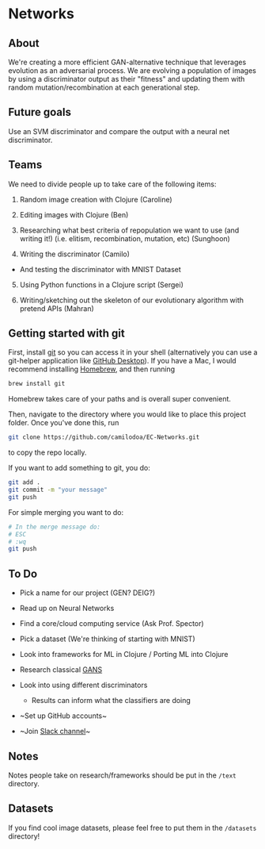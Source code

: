 # Networks

## About

We're creating a more efficient GAN-alternative technique that leverages evolution as an adversarial process. We are evolving a population of images by using a discriminator output as their "fitness" and updating them with random mutation/recombination at each generational step.

## Future goals

Use an SVM discriminator and compare the output with a neural net discriminator.

## Teams

We need to divide people up to take care of the following items:

1. Random image creation with Clojure (Caroline)

2. Editing images with Clojure (Ben)

3. Researching what best criteria of repopulation we want to use (and writing it!) (i.e. elitism, recombination, mutation, etc) (Sunghoon)

4. Writing the discriminator (Camilo)

  - And testing the discriminator with MNIST Dataset

5. Using Python functions in a Clojure script (Sergei)

6. Writing/sketching out the skeleton of our evolutionary algorithm with pretend APIs (Mahran)

## Getting started with git

First, install [git](https://git-scm.com/book/en/v2/Getting-Started-Installing-Git) so you can access it in your shell (alternatively you can use a git-helper application like [GitHub Desktop](https://desktop.github.com/)). If you have a Mac, I would recommend installing [Homebrew](https://brew.sh/), and then running

```bash
brew install git
```

Homebrew takes care of your paths and is overall super convenient.

Then, navigate to the directory where you would like to place this project folder. Once you've done this, run

```bash
git clone https://github.com/camilodoa/EC-Networks.git
```

to copy the repo locally.

If you want to add something to git, you do:

```bash
git add .
git commit -m "your message"
git push
```

For simple merging you want to do:
```bash
# In the merge message do:
# ESC
# :wq
git push
```

## To Do

- Pick a name for our project (GEN? DEIG?)

- Read up on Neural Networks

- Find a core/cloud computing service (Ask Prof. Spector)

- Pick a dataset (We're thinking of starting with MNIST)

- Look into frameworks for ML in Clojure / Porting ML into Clojure

- Research classical [GANS](https://github.com/NVlabs/stylegan)

- Look into using different discriminators

  - Results can inform what the classifiers are doing

- ~Set up GitHub accounts~

- ~Join [Slack channel](https://join.slack.com/t/ec-networks/shared_invite/zt-d2zlhyvq-0nHuia~~UffdUTl8EGBUGg)~

## Notes

Notes people take on research/frameworks should be put in the `/text` directory.

## Datasets

If you find cool image datasets, please feel free to put them in the `/datasets` directory!
